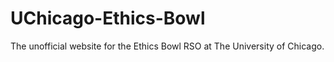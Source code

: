 # UChicago-Ethics-Bowl
The unofficial website for the Ethics Bowl RSO at The University of Chicago.

